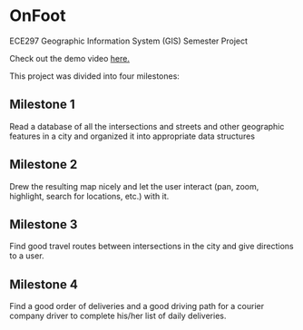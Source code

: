 # OnFoot
ECE297 Geographic Information System (GIS) Semester Project

Check out the demo video [here.](https://canlasla.github.io/personal-website/gis)

This project was divided into four milestones:

## Milestone 1 
Read a database of all the intersections and streets and other geographic features in a city and organized it into appropriate data structures 

## Milestone 2
Drew the resulting map nicely and let the user interact (pan, zoom, highlight, search for locations, etc.) with it.

## Milestone 3
Find good travel routes between intersections in the city and give directions to a user. 

## Milestone 4
Find a good order of deliveries and a good driving path for a courier company driver to complete his/her list of daily deliveries. 
